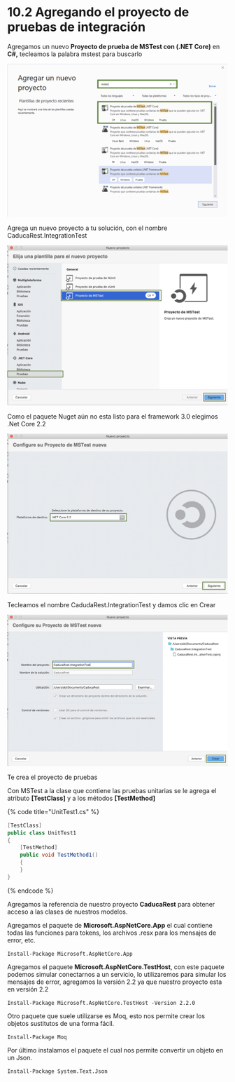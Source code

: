 # 10.2 Agregando el proyecto de pruebas de integración

Agregamos un nuevo **Proyecto de prueba de MSTest con \(.NET Core\)** en **C\#,** tecleamos la palabra mstest para buscarlo

![](../.gitbook/assets/image%20%28263%29.png)

Agrega un nuevo proyecto a tu solución, con el nombre CaducaRest.IntegrationTest

![](../.gitbook/assets/image%20%2899%29.png)

Como el paquete Nuget aún no esta listo para el framework 3.0 elegimos .Net Core 2.2

![](../.gitbook/assets/image%20%28297%29.png)

Tecleamos el nombre CadudaRest.IntegrationTest y damos clic en Crear

![](../.gitbook/assets/image%20%28180%29.png)

Te crea el proyecto de pruebas 

Con MSTest a la clase que contiene las pruebas unitarias se le agrega el atributo **\[TestClass\]** y a los métodos **\[TestMethod\]**

{% code title="UnitTest1.cs" %}
```csharp
[TestClass]
public class UnitTest1
{
    [TestMethod]
    public void TestMethod1()
    {
    }
}
```
{% endcode %}

Agregamos la referencia de nuestro proyecto **CaducaRest** para obtener acceso a las clases de nuestros modelos.

Agregamos el paquete de **Microsoft.AspNetCore.App** el cual contiene todas las funciones para tokens, los archivos .resx para los mensajes de error, etc.

```text
Install-Package Microsoft.AspNetCore.App 
```

Agregamos el paquete **Microsoft.AspNetCore.TestHost**, con este paquete podemos simular conectarnos a un servicio, lo utilizaremos para simular los mensajes de error, agregamos la versión 2.2 ya que nuestro proyecto esta en versión 2.2

```text
Install-Package Microsoft.AspNetCore.TestHost -Version 2.2.0
```

Otro paquete que suele utilizarse es Moq, esto nos permite crear los objetos sustitutos de una forma fácil.

```text
Install-Package Moq
```

Por último instalamos el paquete el cual nos permite convertir un objeto en un Json.

```text
Install-Package System.Text.Json 
```

